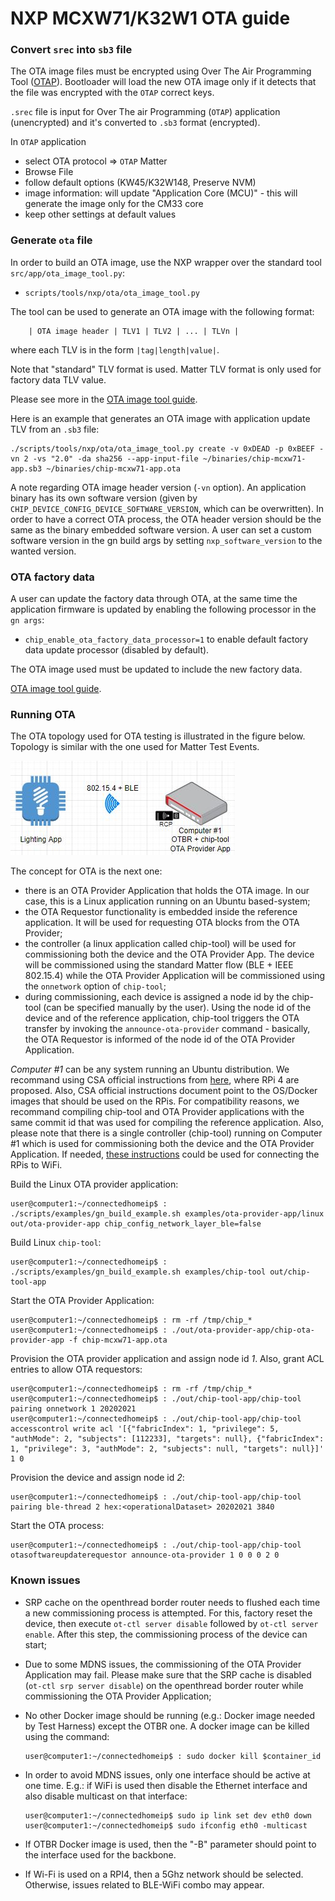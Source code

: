 # NXP MCXW71/K32W1 OTA guide

### Convert `srec` into `sb3` file

The OTA image files must be encrypted using Over The Air Programming Tool
([OTAP](https://www.nxp.com/design/microcontrollers-developer-resources/connectivity-tool-suite:CONNECTIVITY-TOOL-SUITE?#downloads)).
Bootloader will load the new OTA image only if it detects that the file was
encrypted with the `OTAP` correct keys.

`.srec` file is input for Over The air Programming (`OTAP`) application
(unencrypted) and it's converted to `.sb3` format (encrypted).

In `OTAP` application

-   select OTA protocol => `OTAP` Matter
-   Browse File
-   follow default options (KW45/K32W148, Preserve NVM)
-   image information: will update "Application Core (MCU)" - this will generate
    the image only for the CM33 core
-   keep other settings at default values

### Generate `ota` file

In order to build an OTA image, use the NXP wrapper over the standard tool
`src/app/ota_image_tool.py`:

-   `scripts/tools/nxp/ota/ota_image_tool.py`

The tool can be used to generate an OTA image with the following format:

```
    | OTA image header | TLV1 | TLV2 | ... | TLVn |
```

where each TLV is in the form `|tag|length|value|`.

Note that "standard" TLV format is used. Matter TLV format is only used for
factory data TLV value.

Please see more in the
[OTA image tool guide](../../../scripts/tools/nxp/ota/README.md).

Here is an example that generates an OTA image with application update TLV from
an `.sb3` file:

```
./scripts/tools/nxp/ota/ota_image_tool.py create -v 0xDEAD -p 0xBEEF -vn 2 -vs "2.0" -da sha256 --app-input-file ~/binaries/chip-mcxw71-app.sb3 ~/binaries/chip-mcxw71-app.ota

```

A note regarding OTA image header version (`-vn` option). An application binary
has its own software version (given by `CHIP_DEVICE_CONFIG_DEVICE_SOFTWARE_VERSION`,
which can be overwritten). In order to have a correct OTA process, the OTA header
version should be the same as the binary embedded software version. A user can set
a custom software version in the gn build args by setting `nxp_software_version`
to the wanted version.

### OTA factory data

A user can update the factory data through OTA, at the same time the application
firmware is updated by enabling the following processor in the `gn args`:

-   `chip_enable_ota_factory_data_processor=1` to enable default factory data
    update processor (disabled by default).

The OTA image used must be updated to include the new factory data.

[OTA image tool guide](../../../scripts/tools/nxp/ota/README.md).

### Running OTA

The OTA topology used for OTA testing is illustrated in the figure below.
Topology is similar with the one used for Matter Test Events.

![OTA_TOPOLOGY](../../../examples/platform/nxp/mcxw71_k32w1/doc/images/ota_topology.JPG)

The concept for OTA is the next one:

-   there is an OTA Provider Application that holds the OTA image. In our case,
    this is a Linux application running on an Ubuntu based-system;
-   the OTA Requestor functionality is embedded inside the reference
    application. It will be used for requesting OTA blocks from the OTA
    Provider;
-   the controller (a linux application called chip-tool) will be used for
    commissioning both the device and the OTA Provider App. The device will be
    commissioned using the standard Matter flow (BLE + IEEE 802.15.4) while the
    OTA Provider Application will be commissioned using the `onnetwork` option
    of `chip-tool`;
-   during commissioning, each device is assigned a node id by the chip-tool
    (can be specified manually by the user). Using the node id of the device and
    of the reference application, chip-tool triggers the OTA transfer by
    invoking the `announce-ota-provider` command - basically, the OTA Requestor
    is informed of the node id of the OTA Provider Application.

_Computer #1_ can be any system running an Ubuntu distribution. We recommand
using CSA official instructions from
[here](https://groups.csa-iot.org/wg/matter-csg/document/28566), where RPi 4 are
proposed. Also, CSA official instructions document point to the OS/Docker images
that should be used on the RPis. For compatibility reasons, we recommand
compiling chip-tool and OTA Provider applications with the same commit id that
was used for compiling the reference application. Also, please note that
there is a single controller (chip-tool) running on Computer #1 which is used
for commissioning both the device and the OTA Provider Application. If needed,
[these instructions](https://itsfoss.com/connect-wifi-terminal-ubuntu/) could be
used for connecting the RPis to WiFi.

Build the Linux OTA provider application:

```
user@computer1:~/connectedhomeip$ : ./scripts/examples/gn_build_example.sh examples/ota-provider-app/linux out/ota-provider-app chip_config_network_layer_ble=false
```

Build Linux `chip-tool`:

```
user@computer1:~/connectedhomeip$ : ./scripts/examples/gn_build_example.sh examples/chip-tool out/chip-tool-app
```

Start the OTA Provider Application:

```
user@computer1:~/connectedhomeip$ : rm -rf /tmp/chip_*
user@computer1:~/connectedhomeip$ : ./out/ota-provider-app/chip-ota-provider-app -f chip-mcxw71-app.ota
```

Provision the OTA provider application and assign node id _1_. Also, grant ACL
entries to allow OTA requestors:

```
user@computer1:~/connectedhomeip$ : rm -rf /tmp/chip_*
user@computer1:~/connectedhomeip$ : ./out/chip-tool-app/chip-tool pairing onnetwork 1 20202021
user@computer1:~/connectedhomeip$ : ./out/chip-tool-app/chip-tool accesscontrol write acl '[{"fabricIndex": 1, "privilege": 5, "authMode": 2, "subjects": [112233], "targets": null}, {"fabricIndex": 1, "privilege": 3, "authMode": 2, "subjects": null, "targets": null}]' 1 0
```

Provision the device and assign node id _2_:

```
user@computer1:~/connectedhomeip$ : ./out/chip-tool-app/chip-tool pairing ble-thread 2 hex:<operationalDataset> 20202021 3840
```

Start the OTA process:

```
user@computer1:~/connectedhomeip$ : ./out/chip-tool-app/chip-tool otasoftwareupdaterequestor announce-ota-provider 1 0 0 0 2 0
```

### Known issues

-   SRP cache on the openthread border router needs to flushed each time a new
    commissioning process is attempted. For this, factory reset the device, then
    execute `ot-ctl server disable` followed by `ot-ctl server enable`. After
    this step, the commissioning process of the device can start;
-   Due to some MDNS issues, the commissioning of the OTA Provider Application
    may fail. Please make sure that the SRP cache is disabled (`ot-ctl srp server disable`)
    on the openthread border router while commissioning the OTA Provider Application;
-   No other Docker image should be running (e.g.: Docker image needed by Test
    Harness) except the OTBR one. A docker image can be killed using the
    command:

    ```
    user@computer1:~/connectedhomeip$ : sudo docker kill $container_id
    ```

-   In order to avoid MDNS issues, only one interface should be active at one
    time. E.g.: if WiFi is used then disable the Ethernet interface and also
    disable multicast on that interface:

    ```
    user@computer1:~/connectedhomeip$ sudo ip link set dev eth0 down
    user@computer1:~/connectedhomeip$ sudo ifconfig eth0 -multicast
    ```

-   If OTBR Docker image is used, then the "-B" parameter should point to the
    interface used for the backbone.

-   If Wi-Fi is used on a RPI4, then a 5Ghz network should be selected.
    Otherwise, issues related to BLE-WiFi combo may appear.
